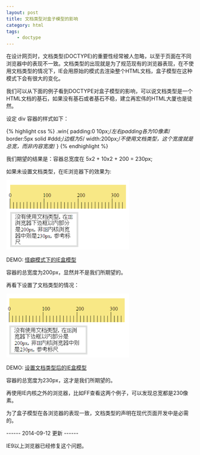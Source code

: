 ```yaml
---
layout: post
title: 文档类型对盒子模型的影响
category: html
tags:
    - doctype
---
```


在设计网页时，文档类型(DOCTYPE)的重要性经常被人忽略，以至于页面在不同浏览器中的表现不一致。文档类型的出现就是为了规范现有的浏览器表现，在不使用文档类型的情况下，IE会用原始的模式去渲染整个HTML文档，盒子模型在这种模式下会有很大的变化。

我们可以从下面的例子看到DOCTYPE对盒子模型的影响，可以说文档类型是一个HTML文档的基石，如果没有基石或者基石不稳，建立再宏伟的HTML大厦也是徒然。

设定 div 容器的样式如下：

{% highlight css %}
.win{
  padding:0 10px;/*左右padding各为10像素*/
  border:5px solid #ddd;/*边框为5*/
  width:200px;/*不使用文档类型，这个宽度就是总宽，而非内容宽度*/
}
{% endhighlight %}

我们期望的结果是：容器总宽度在 5x2 + 10x2 + 200 = 230px;

如果未设置文档类型，在IE浏览器下的效果为:

![](/img/quirk-box.png)

DEMO: [怪癖模式下的IE盒模型](/demo/ie-box-model-quirk.html)

容器的总宽度为200px，显然并不是我们所期望的。

再看下设置了文档类型的情况：

![](/img/normal-box.png)

DEMO: [设置文档类型后的IE盒模型](/demo/ie-box-model-doctype.html)

容器的总宽度为230px，这才是我们所期望的。

再使用IE内核之外的浏览器，比如FF查看这两个例子，可以发现总宽都是230像素。

为了盒子模型在各浏览器的表现一致，文档类型的声明在现代页面开发中是必需的。

------ 2014-09-12 更新 ------

IE9以上浏览器已经修复这个问题。
